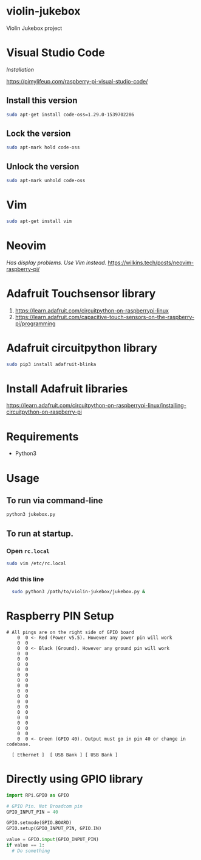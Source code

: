 # violin-jukebox
Violin Jukebox project

# Visual Studio Code
_Installation_

https://pimylifeup.com/raspberry-pi-visual-studio-code/

## Install this version
```sh
sudo apt-get install code-oss=1.29.0-1539702286
```

## Lock the version
```sh
sudo apt-mark hold code-oss
```

## Unlock the version
```sh
sudo apt-mark unhold code-oss
```

# Vim
```sh
sudo apt-get install vim
```

# Neovim
_Has display problems. Use Vim instead._
https://wilkins.tech/posts/neovim-raspberry-pi/

# Adafruit Touchsensor library
1. https://learn.adafruit.com/circuitpython-on-raspberrypi-linux
1. https://learn.adafruit.com/capacitive-touch-sensors-on-the-raspberry-pi/programming

# Adafruit circuitpython library
```sh
sudo pip3 install adafruit-blinka
```

# Install Adafruit libraries
https://learn.adafruit.com/circuitpython-on-raspberrypi-linux/installing-circuitpython-on-raspberry-pi

# Requirements
- Python3


# Usage
## To run via command-line
```sh
python3 jukebox.py
```

## To run at startup.

### Open `rc.local`
```sh
sudo vim /etc/rc.local
```

### Add this line
```sh
  sudo python3 /path/to/violin-jukebox/jukebox.py &
```

# Raspberry PIN Setup
```
# All pings are on the right side of GPIO board
    0  0 <- Red (Power v5.5). However any power pin will work
    0  0
    0  0 <- Black (Ground). However any ground pin will work
    0  0
    0  0
    0  0
    0  0
    0  0
    0  0
    0  0
    0  0
    0  0
    0  0
    0  0
    0  0
    0  0
    0  0
    0  0
    0  0
    0  0 <- Green (GPIO 40). Output must go in pin 40 or change in codebase.

  [ Ethernet ]  [ USB Bank ] [ USB Bank ]
```


# Directly using GPIO library
```py
import RPi.GPIO as GPIO

# GPIO Pin. Not Broadcom pin
GPIO_INPUT_PIN = 40

GPIO.setmode(GPIO.BOARD)
GPIO.setup(GPIO_INPUT_PIN, GPIO.IN)

value = GPIO.input(GPIO_INPUT_PIN)
if value == 1:
  # Do something
```